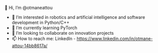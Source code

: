 👋 Hi, I’m @otmaneattou
- 👀 I’m interested in robotics and artificial intelligence and software development in Python/C++
- 🌱 I’m currently learning PyTorch
- 💞️ I’m looking to collaborate on innovation projects
- 📫 How to reach me: LinkedIn - https://www.linkedin.com/in/otmane-attou-14bb8617a/


